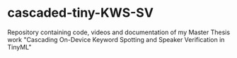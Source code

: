 # cascaded-tiny-KWS-SV
Repository containing code, videos and documentation of my Master Thesis work "Cascading On-Device Keyword Spotting and Speaker Verification in TinyML"
